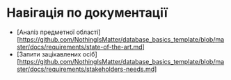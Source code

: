 # Навігація по документації
- [Аналіз предметної області][https://github.com/NothingIsMatter/database_basics_template/blob/master/docs/requirements/state-of-the-art.md]
- [Запити зацікавлених осіб][https://github.com/NothingIsMatter/database_basics_template/blob/master/docs/requirements/stakeholders-needs.md]
